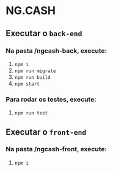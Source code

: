 # NG.CASH

## Executar o `back-end`

### Na pasta /ngcash-back, execute:

1. `npm i`
2. `npm run migrate`
3. `npm run build`
4. `npm start`

### Para rodar os testes, execute:

1. `npm run test`

## Executar o `front-end`

### Na pasta /ngcash-front, execute:

1. `npm i`
